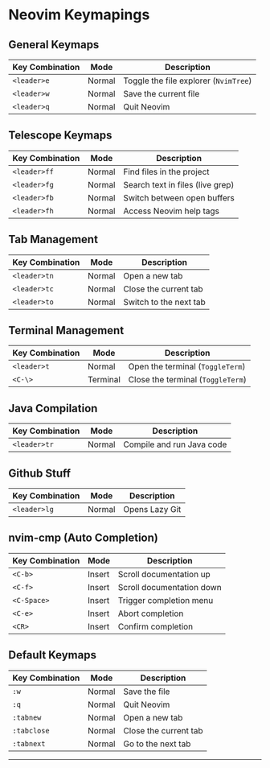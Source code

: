 # Neovim Keymapings

## General Keymaps

| Key Combination | Mode   | Description                           |
| --------------- | ------ | ------------------------------------- |
| `<leader>e`     | Normal | Toggle the file explorer (`NvimTree`) |
| `<leader>w`     | Normal | Save the current file                 |
| `<leader>q`     | Normal | Quit Neovim                           |

## Telescope Keymaps

| Key Combination | Mode   | Description                      |
| --------------- | ------ | -------------------------------- |
| `<leader>ff`    | Normal | Find files in the project        |
| `<leader>fg`    | Normal | Search text in files (live grep) |
| `<leader>fb`    | Normal | Switch between open buffers      |
| `<leader>fh`    | Normal | Access Neovim help tags          |

## Tab Management

| Key Combination | Mode   | Description            |
| --------------- | ------ | ---------------------- |
| `<leader>tn`    | Normal | Open a new tab         |
| `<leader>tc`    | Normal | Close the current tab  |
| `<leader>to`    | Normal | Switch to the next tab |

## Terminal Management

| Key Combination | Mode     | Description                       |
| --------------- | -------- | --------------------------------- |
| `<leader>t`     | Normal   | Open the terminal (`ToggleTerm`)  |
| `<C-\>`         | Terminal | Close the terminal (`ToggleTerm`) |

## Java Compilation

| Key Combination | Mode   | Description               |
| --------------- | ------ | ------------------------- |
| `<leader>tr`    | Normal | Compile and run Java code |

## Github Stuff

| Key Combination | Mode   | Description    |
| --------------- | ------ | -------------- |
| `<leader>lg`    | Normal | Opens Lazy Git |

## nvim-cmp (Auto Completion)

| Key Combination | Mode   | Description               |
| --------------- | ------ | ------------------------- |
| `<C-b>`         | Insert | Scroll documentation up   |
| `<C-f>`         | Insert | Scroll documentation down |
| `<C-Space>`     | Insert | Trigger completion menu   |
| `<C-e>`         | Insert | Abort completion          |
| `<CR>`          | Insert | Confirm completion        |

## Default Keymaps

| Key Combination | Mode   | Description           |
| --------------- | ------ | --------------------- |
| `:w`            | Normal | Save the file         |
| `:q`            | Normal | Quit Neovim           |
| `:tabnew`       | Normal | Open a new tab        |
| `:tabclose`     | Normal | Close the current tab |
| `:tabnext`      | Normal | Go to the next tab    |

---
